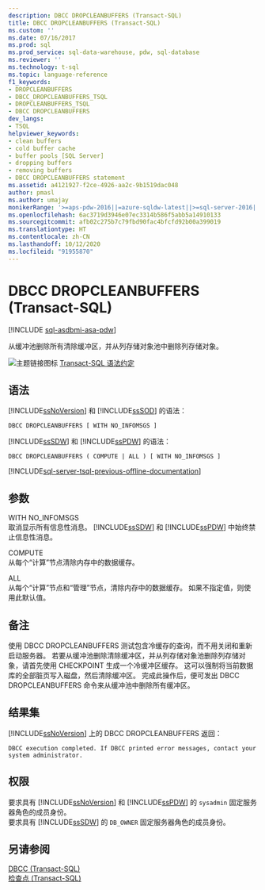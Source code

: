 ```yaml
---
description: DBCC DROPCLEANBUFFERS (Transact-SQL)
title: DBCC DROPCLEANBUFFERS (Transact-SQL)
ms.custom: ''
ms.date: 07/16/2017
ms.prod: sql
ms.prod_service: sql-data-warehouse, pdw, sql-database
ms.reviewer: ''
ms.technology: t-sql
ms.topic: language-reference
f1_keywords:
- DROPCLEANBUFFERS
- DBCC_DROPCLEANBUFFERS_TSQL
- DROPCLEANBUFFERS_TSQL
- DBCC DROPCLEANBUFFERS
dev_langs:
- TSQL
helpviewer_keywords:
- clean buffers
- cold buffer cache
- buffer pools [SQL Server]
- dropping buffers
- removing buffers
- DBCC DROPCLEANBUFFERS statement
ms.assetid: a4121927-f2ce-4926-aa2c-9b1519dac048
author: pmasl
ms.author: umajay
monikerRange: '>=aps-pdw-2016||=azure-sqldw-latest||>=sql-server-2016||=sqlallproducts-allversions||>=sql-server-linux-2017||=azuresqldb-mi-current'
ms.openlocfilehash: 6ac3719d3946e07ec3314b586f5abb5a14910133
ms.sourcegitcommit: afb02c275b7c79fbd90fac4bfcfd92b00a399019
ms.translationtype: HT
ms.contentlocale: zh-CN
ms.lasthandoff: 10/12/2020
ms.locfileid: "91955870"
---
```

# <a name="dbcc-dropcleanbuffers-transact-sql"></a>DBCC DROPCLEANBUFFERS (Transact-SQL)

[!INCLUDE [sql-asdbmi-asa-pdw](../../includes/applies-to-version/sql-asdbmi-asa-pdw.md)]

从缓冲池删除所有清除缓冲区，并从列存储对象池中删除列存储对象。
  
![主题链接图标](../../database-engine/configure-windows/media/topic-link.gif "“主题链接”图标") [Transact-SQL 语法约定](../../t-sql/language-elements/transact-sql-syntax-conventions-transact-sql.md)
  
## <a name="syntax"></a>语法

[!INCLUDE[ssNoVersion](../../includes/ssnoversion-md.md)] 和 [!INCLUDE[ssSOD](../../includes/sssodfull-md.md)] 的语法：

```syntaxsql
DBCC DROPCLEANBUFFERS [ WITH NO_INFOMSGS ]  
```  
[!INCLUDE[ssSDW](../../includes/sssdw-md.md)] 和 [!INCLUDE[ssPDW](../../includes/sspdw-md.md)] 的语法：

```syntaxsql  
DBCC DROPCLEANBUFFERS ( COMPUTE | ALL ) [ WITH NO_INFOMSGS ]  
```

[!INCLUDE[sql-server-tsql-previous-offline-documentation](../../includes/sql-server-tsql-previous-offline-documentation.md)]

## <a name="arguments"></a>参数
 WITH NO_INFOMSGS  
 取消显示所有信息性消息。 [!INCLUDE[ssSDW](../../includes/sssdw-md.md)] 和 [!INCLUDE[ssPDW](../../includes/sspdw-md.md)] 中始终禁止信息性消息。  
  
 COMPUTE  
 从每个“计算”节点清除内存中的数据缓存。  
  
 ALL  
 从每个“计算”节点和“管理”节点，清除内存中的数据缓存。 如果不指定值，则使用此默认值。  
  
## <a name="remarks"></a>备注  
使用 DBCC DROPCLEANBUFFERS 测试包含冷缓存的查询，而不用关闭和重新启动服务器。
若要从缓冲池删除清除缓冲区，并从列存储对象池删除列存储对象，请首先使用 CHECKPOINT 生成一个冷缓冲区缓存。 这可以强制将当前数据库的全部脏页写入磁盘，然后清除缓冲区。 完成此操作后，便可发出 DBCC DROPCLEANBUFFERS 命令来从缓冲池中删除所有缓冲区。
  
## <a name="result-sets"></a>结果集  
[!INCLUDE[ssNoVersion](../../includes/ssnoversion-md.md)] 上的 DBCC DROPCLEANBUFFERS 返回：
  
```
DBCC execution completed. If DBCC printed error messages, contact your system administrator.  
```  
  
## <a name="permissions"></a>权限  
要求具有 [!INCLUDE[ssNoVersion](../../includes/ssnoversion-md.md)] 和 [!INCLUDE[ssPDW](../../includes/sspdw-md.md)] 的 `sysadmin` 固定服务器角色的成员身份。  
要求具有 [!INCLUDE[ssSDW](../../includes/sssdwfull-md.md)] 的 `DB_OWNER` 固定服务器角色的成员身份。  
  
## <a name="see-also"></a>另请参阅  
[DBCC (Transact-SQL)](../../t-sql/database-console-commands/dbcc-transact-sql.md)  
[检查点 (Transact-SQL)](../../t-sql/language-elements/checkpoint-transact-sql.md)  
  
  
